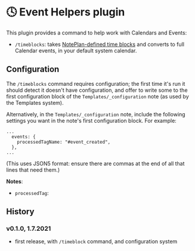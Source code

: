 # 🕓 Event Helpers plugin
This plugin provides a command to help work with Calendars and Events:

- `/timeblocks`: takes [NotePlan-defined time blocks](https://help.noteplan.co/article/52-part-2-tasks-events-and-reminders#timeblocking) and converts to full Calendar events, in your default system calendar.

## Configuration
The `/timeblocks` command requires configuration; the first time it's run it should detect it doesn't have configuration, and offer to write some to the first configuration block of the `Templates/_configuration` note (as used by the Templates system). 

Alternatively, in the `Templates/_configuration` note, include the following settings you want in the note's first configuration block. For example:

```
...
  events: {
    processedTagName: "#event_created",
  },
...
```
(This uses JSON5 format: ensure there are commas at the end of all that lines that need them.)

**Notes**:
- `processedTag`: 

## History
### v0.1.0, 1.7.2021
- first release, with `/timeblock` command, and configuration system
